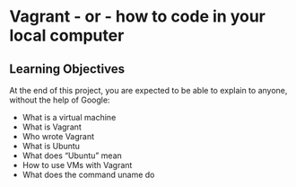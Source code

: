# Vagrant - or - how to code in your local computer
## Learning Objectives
At the end of this project, you are expected to be able to explain to anyone, without the help of Google:
* What is a virtual machine 
* What is Vagrant
* Who wrote Vagrant
* What is Ubuntu
* What does “Ubuntu” mean
* How to use VMs with Vagrant
* What does the command uname do
